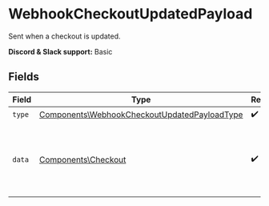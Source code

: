 # WebhookCheckoutUpdatedPayload

Sent when a checkout is updated.

**Discord & Slack support:** Basic


## Fields

| Field                                                                                                        | Type                                                                                                         | Required                                                                                                     | Description                                                                                                  |
| ------------------------------------------------------------------------------------------------------------ | ------------------------------------------------------------------------------------------------------------ | ------------------------------------------------------------------------------------------------------------ | ------------------------------------------------------------------------------------------------------------ |
| `type`                                                                                                       | [Components\WebhookCheckoutUpdatedPayloadType](../../Models/Components/WebhookCheckoutUpdatedPayloadType.md) | :heavy_check_mark:                                                                                           | N/A                                                                                                          |
| `data`                                                                                                       | [Components\Checkout](../../Models/Components/Checkout.md)                                                   | :heavy_check_mark:                                                                                           | Checkout session data retrieved using an access token.                                                       |